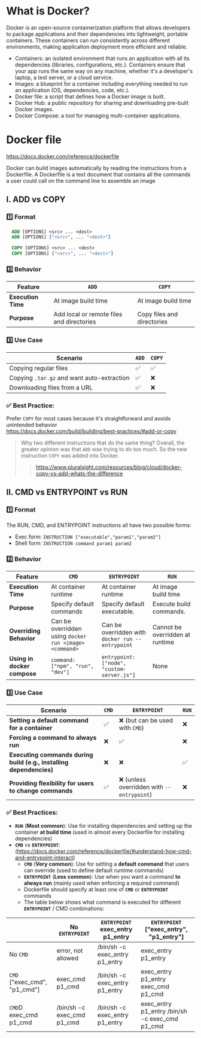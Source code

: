 # What is Docker?

Docker is an open-source containerization platform that allows developers to package applications and their dependencies into lightweight, portable containers. These containers can run consistently across different environments, making application deployment more efficient and reliable.

- Containers: an isolated environment that runs an application with all its dependencies (libraries, configurations, etc.).
  Containers ensure that your app runs the same way on any machine, whether it's a developer's laptop, a test server, or a cloud service.
- Images: a blueprint for a container including everything needed to run an application (OS, dependencies, code, etc.).
- Docker file: a script that defines how a Docker image is built.
- Docker Hub: a public repository for sharing and downloading pre-built Docker images.
- Docker Compose: a tool for managing multi-container applications.

# Docker file

https://docs.docker.com/reference/dockerfile

Docker can build images automatically by reading the instructions from a Dockerfile. A Dockerfile is a text document that contains all the commands a user could call on the command line to assemble an image

## I. ADD vs COPY

### 1️⃣ Format

```dockerfile
  ADD [OPTIONS] <src> ... <dest>
  ADD [OPTIONS] ["<src>", ... "<dest>"]

  COPY [OPTIONS] <src> ... <dest>
  COPY [OPTIONS] ["<src>", ... "<dest>"]
```

### 2️⃣ Behavior

| Feature            | `ADD`                                     | `COPY`                     |
| ------------------ | ----------------------------------------- | -------------------------- |
| **Execution Time** | At image build time                       | At image build time        |
| **Purpose**        | Add local or remote files and directories | Copy files and directories |

### 3️⃣ Use Case

| Scenario                                   | `ADD` | `COPY` |
| ------------------------------------------ | ----- | ------ |
| Copying regular files                      | ✅    | ✅     |
| Copying `.tar.gz` and want auto-extraction | ✅    | ❌     |
| Downloading files from a URL               | ✅    | ❌     |

### ✅ Best Practice:

Prefer `COPY` for most cases because it's straightforward and avoids unintended behavior \
https://docs.docker.com/build/building/best-practices/#add-or-copy

> Why two different instructions that do the same thing? Overall, the greater opinion was that `ADD` was trying to do too much. So the new instruction `COPY` was added into Docker.
>
> > https://www.pluralsight.com/resources/blog/cloud/docker-copy-vs-add-whats-the-difference

## II. CMD vs ENTRYPOINT vs RUN

### 1️⃣ Format

The RUN, CMD, and ENTRYPOINT instructions all have two possible forms:

- Exec form: `INSTRUCTION ["executable","param1","param2"]`
- Shell form: `INSTRUCTION command param1 param2`

### 2️⃣ Behavior

| Feature                     | `CMD`                                                  | `ENTRYPOINT`                                     | `RUN`                           |
| --------------------------- | ------------------------------------------------------ | ------------------------------------------------ | ------------------------------- |
| **Execution Time**          | At container runtime                                   | At container runtime                             | At image build time             |
| **Purpose**                 | Specify default commands                               | Specify default executable.                      | Execute build commands.         |
| **Overriding Behavior**     | Can be overridden using `docker run <image> <command>` | Can be overridden with `docker run --entrypoint` | Cannot be overridden at runtime |
| **Using in docker compose** | `command: ["npm", "run", "dev"]`                       | `entrypoint: ["node", "custom-server.js"]`       | None                            |

### 3️⃣ Use Case

| Scenario                                                            | `CMD` | `ENTRYPOINT`                               | `RUN` |
| ------------------------------------------------------------------- | ----- | ------------------------------------------ | ----- |
| **Setting a default command for a container**                       | ✅    | ❌ (but can be used with `CMD`)            | ❌    |
| **Forcing a command to always run**                                 | ❌    | ✅                                         | ❌    |
| **Executing commands during build (e.g., installing dependencies)** | ❌    | ❌                                         | ✅    |
| **Providing flexibility for users to change commands**              | ✅    | ❌ (unless overridden with `--entrypoint`) | ❌    |

### ✅ Best Practices:

- **`RUN`** (**Most common**): Use for installing dependencies and setting up the container **at build time** (used in almost every Dockerfile for installing dependencies)
- **`CMD`** vs **`ENTRYPOINT`**: (https://docs.docker.com/reference/dockerfile/#understand-how-cmd-and-entrypoint-interact)
  - **`CMD`** (**Very common**): Use for setting a **default command** that users can override (used to define default runtime commands)
  - **`ENTRYPOINT`** (**Less common**): Use when you want a command **to always run** (mainly used when enforcing a required command)
  - Dockerfile should specify at least one of **`CMD`** or **`ENTRYPOINT`** commands
  - The table below shows what command is executed for different **`ENTRYPOINT`** / CMD combinations:

|                              | No `ENTRYPOINT`            | `ENTRYPOINT` exec_entry p1_entry | `ENTRYPOINT` ["exec_entry", "p1_entry"]        |
| ---------------------------- | -------------------------- | -------------------------------- | ---------------------------------------------- |
| No `CMD`                     | error, not allowed         | /bin/sh -c exec_entry p1_entry   | exec_entry p1_entry                            |
| `CMD` ["exec_cmd", "p1_cmd"] | exec_cmd p1_cmd            | /bin/sh -c exec_entry p1_entry   | exec_entry p1_entry exec_cmd p1_cmd            |
| `CMD`D exec_cmd p1_cmd       | /bin/sh -c exec_cmd p1_cmd | /bin/sh -c exec_entry p1_entry   | exec_entry p1_entry /bin/sh -c exec_cmd p1_cmd |
